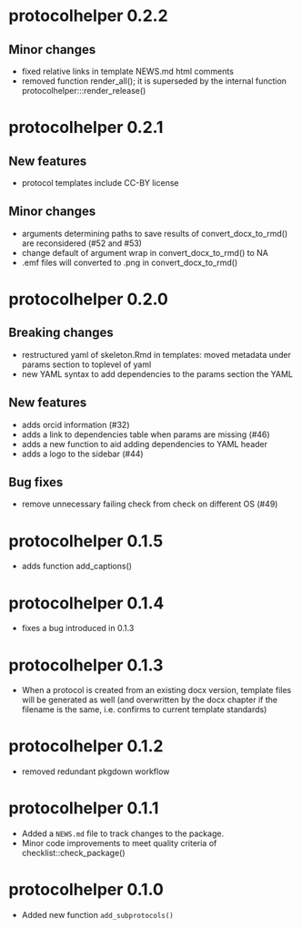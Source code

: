 # protocolhelper 0.2.2

## Minor changes

* fixed relative links in template NEWS.md html comments
* removed function render_all(); it is superseded by the internal function
  protocolhelper:::render_release()

# protocolhelper 0.2.1

## New features

* protocol templates include CC-BY license

## Minor changes

* arguments determining paths to save results of convert_docx_to_rmd() are
  reconsidered (#52 and #53)
* change default of argument wrap in convert_docx_to_rmd() to NA
* .emf files will converted to .png in convert_docx_to_rmd()

# protocolhelper 0.2.0

## Breaking changes

* restructured yaml of skeleton.Rmd in templates: moved metadata under params
  section to toplevel of yaml
* new YAML syntax to add dependencies to the params section the YAML

## New features

* adds orcid information (#32)
* adds a link to dependencies table when params are missing (#46)
* adds a new function to aid adding dependencies to YAML header
* adds a logo to the sidebar (#44)

## Bug fixes

* remove unnecessary failing check from check on different OS (#49)

# protocolhelper 0.1.5

* adds function add_captions()

# protocolhelper 0.1.4

* fixes a bug introduced in 0.1.3

# protocolhelper 0.1.3

* When a protocol is created from an existing docx version, template files will
  be generated as well (and overwritten by the docx chapter if the filename
  is the same, i.e. confirms to current template standards)

# protocolhelper 0.1.2

* removed redundant pkgdown workflow

# protocolhelper 0.1.1

* Added a `NEWS.md` file to track changes to the package.
* Minor code improvements to meet quality criteria of checklist::check_package()

# protocolhelper 0.1.0

* Added new function `add_subprotocols()`
